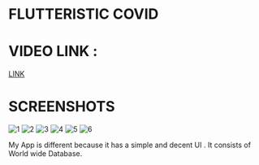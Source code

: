 # FLUTTERISTIC COVID

# VIDEO LINK :
[LINK](https://drive.google.com/file/d/1Al6PdmxPIglQ7s_Vb6G5OY9KNiG8o6kA/view?usp=sharing)

# SCREENSHOTS

![1](https://user-images.githubusercontent.com/72818829/117545296-c6870680-b042-11eb-8d9f-d8f9b2a6f0ac.jpg)
![2](https://user-images.githubusercontent.com/72818829/117545297-c850ca00-b042-11eb-93b3-6b705ee7cb35.jpg)
![3](https://user-images.githubusercontent.com/72818829/117545298-c8e96080-b042-11eb-9820-8e5afff82888.jpg)
![4](https://user-images.githubusercontent.com/72818829/117545300-ca1a8d80-b042-11eb-8a3a-b3d2886c26e1.jpg)
![5](https://user-images.githubusercontent.com/72818829/117545301-ca1a8d80-b042-11eb-9f95-c710a64cc14e.jpg)
![6](https://user-images.githubusercontent.com/72818829/117545303-cb4bba80-b042-11eb-8dfd-30ec181da720.jpg)

My App is different because it has a simple and decent UI .
It consists of World wide Database.
